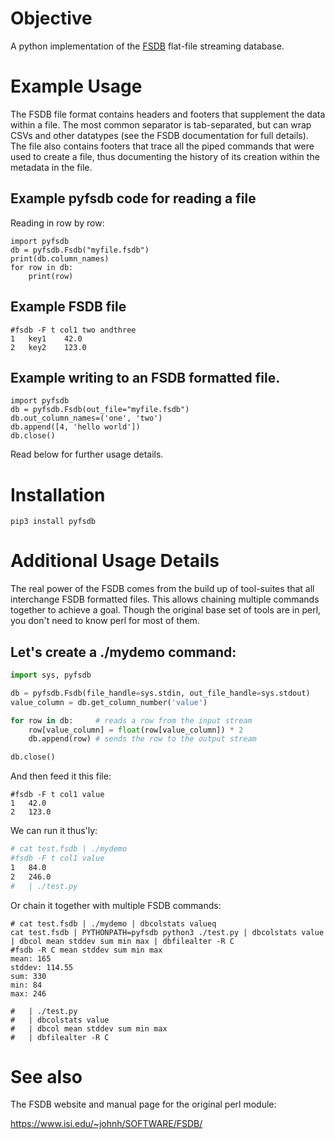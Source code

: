 # Objective

A python implementation of the [FSDB] flat-file streaming database.

[FSDB]: https://www.isi.edu/~johnh/SOFTWARE/FSDB/

# Example Usage

The FSDB file format contains headers and footers that supplement the
data within a file.  The most common separator is tab-separated, but
can wrap CSVs and other datatypes (see the FSDB documentation for full
details).  The file also contains footers that trace all the piped
commands that were used to create a file, thus documenting the history
of its creation within the metadata in the file.

## Example pyfsdb code for reading a file

Reading in row by row:

```
import pyfsdb
db = pyfsdb.Fsdb("myfile.fsdb")
print(db.column_names)
for row in db:
    print(row)
```

## Example FSDB file

```
#fsdb -F t col1 two andthree
1	key1	42.0
2	key2	123.0
```

## Example writing to an FSDB formatted file.

```
import pyfsdb
db = pyfsdb.Fsdb(out_file="myfile.fsdb")
db.out_column_names=('one', 'two')
db.append([4, 'hello world'])
db.close()
```

Read below for further usage details.

# Installation

```
pip3 install pyfsdb
```

# Additional Usage Details

The real power of the FSDB comes from the build up of tool-suites that
all interchange FSDB formatted files.  This allows chaining multiple
commands together to achieve a goal.  Though the original base set of
tools are in perl, you don't need to know perl for most of them.

## Let's create a ./mydemo command:

``` python
import sys, pyfsdb

db = pyfsdb.Fsdb(file_handle=sys.stdin, out_file_handle=sys.stdout)
value_column = db.get_column_number('value')

for row in db:     # reads a row from the input stream
    row[value_column] = float(row[value_column]) * 2
    db.append(row) # sends the row to the output stream

db.close()
```

And then feed it this file:

```
#fsdb -F t col1 value
1	42.0
2	123.0
```

We can run it thus'ly:


``` sh
# cat test.fsdb | ./mydemo
#fsdb -F t col1 value
1	84.0
2	246.0
#   | ./test.py
```

Or chain it together with multiple FSDB commands:

```
# cat test.fsdb | ./mydemo | dbcolstats valueq
cat test.fsdb | PYTHONPATH=pyfsdb python3 ./test.py | dbcolstats value | dbcol mean stddev sum min max | dbfilealter -R C
#fsdb -R C mean stddev sum min max
mean: 165
stddev: 114.55
sum: 330
min: 84
max: 246

#   | ./test.py
#   | dbcolstats value
#   | dbcol mean stddev sum min max
#   | dbfilealter -R C
```

# See also

The FSDB website and manual page for the original perl module: 

https://www.isi.edu/~johnh/SOFTWARE/FSDB/
